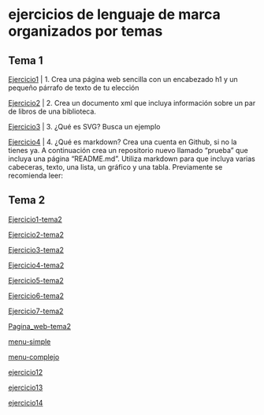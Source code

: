 # ejercicios de lenguaje de marca organizados por temas
## Tema 1

[Ejercicio1](https://github.com/Joselucardiaz2002/EJERCICIOSLLMM/blob/main/TEMA%201/ejercicio_1) | 1.	Crea una página web sencilla con un encabezado h1 y un pequeño párrafo de texto de tu elección

[Ejercicio2](https://github.com/Joselucardiaz2002/EJERCICIOSLLMM/blob/main/TEMA%201/ejercicio_2) | 2.	Crea un documento xml que incluya información sobre un par de libros de una biblioteca.

[Ejercicio3](https://github.com/Joselucardiaz2002/EJERCICIOSLLMM/blob/main/TEMA%201/ejercicio_3) | 3.	¿Qué es SVG? Busca un ejemplo

[Ejercicio4](https://github.com/Joselucardiaz2002/EJERCICIOSLLMM/blob/main/TEMA%201/ejercicio_4) | 4.	¿Qué es markdown? Crea una cuenta en Github, si no la tienes ya. A continuación crea un repositorio nuevo llamado “prueba” que incluya una página “README.md”. Utiliza markdown para que incluya varias cabeceras, texto, una lista, un gráfico y una tabla. Previamente se recomienda leer:

## Tema 2
[Ejercicio1-tema2](https://github.com/Joselucardiaz2002/EJERCICIOSLLMM/blob/main/TEMA%201/ejercicio_1_tema_2)

[Ejercicio2-tema2](https://github.com/Joselucardiaz2002/EJERCICIOSLLMM/blob/main/TEMA%201/ejercicio_2_tema_2)

[Ejercicio3-tema2](https://github.com/Joselucardiaz2002/EJERCICIOSLLMM/blob/main/TEMA%201/ejercicio_3_tema_2)

[Ejercicio4-tema2](https://github.com/Joselucardiaz2002/EJERCICIOSLLMM/blob/main/ejercicio_4)

[Ejercicio5-tema2](https://github.com/Joselucardiaz2002/EJERCICIOSLLMM/blob/main/TEMA%201/ejercicio_5)

[Ejercicio6-tema2](https://github.com/Joselucardiaz2002/EJERCICIOSLLMM/blob/main/TEMA%201/ejercicio_6)

[Ejercicio7-tema2](https://github.com/Joselucardiaz2002/EJERCICIOSLLMM/blob/main/TEMA%201/ejercicio_7)

[Pagina_web-tema2](https://github.com/Joselucardiaz2002/EJERCICIOSLLMM/blob/main/TEMA%201/pagina_web.rar)

[menu-simple](https://github.com/Joselucardiaz2002/EJERCICIOSLLMM/blob/main/TEMA%201/menu)

[menu-complejo](https://github.com/Joselucardiaz2002/EJERCICIOSLLMM/blob/main/TEMA%201/menu-completo)

[ejercicio12](https://github.com/Joselucardiaz2002/EJERCICIOSLLMM/blob/main/TEMA%201/ejercicio12)

[ejercicio13](https://github.com/Joselucardiaz2002/EJERCICIOSLLMM/blob/main/TEMA%201/ejercicio13)

[ejercicio14](https://github.com/Joselucardiaz2002/EJERCICIOSLLMM/blob/main/TEMA%201/ejercicio14)
